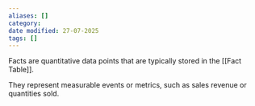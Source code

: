 ```yaml
---
aliases: []
category:
date modified: 27-07-2025
tags: []
---
```

Facts are quantitative data points that are typically stored in the [[Fact Table]].

They represent measurable events or metrics, such as sales revenue or quantities sold.